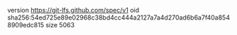 version https://git-lfs.github.com/spec/v1
oid sha256:54ed725e89e02968c38bd4cc444a2127a7a4d270ad6b6a7f40a8548909edc815
size 5063
